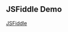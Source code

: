 ## JSFiddle Demo

[JSFiddle][Link]

[Link]: https://jsfiddle.net/gh/get/library/pure/neptunelabs/fsi-layers-samples/tree/master/flowers
